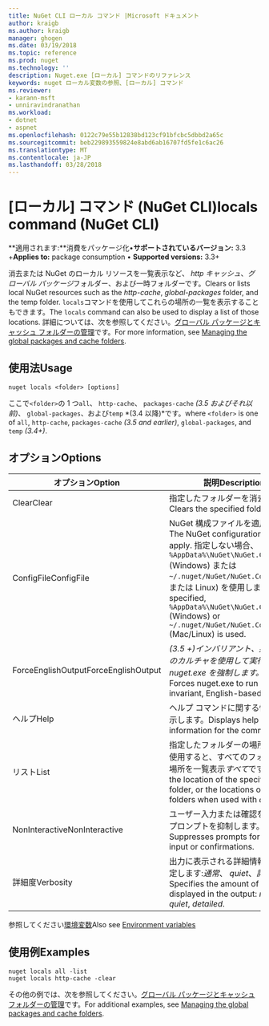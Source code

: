 ```yaml
---
title: NuGet CLI ローカル コマンド |Microsoft ドキュメント
author: kraigb
ms.author: kraigb
manager: ghogen
ms.date: 03/19/2018
ms.topic: reference
ms.prod: nuget
ms.technology: ''
description: Nuget.exe [ローカル] コマンドのリファレンス
keywords: nuget ローカル変数の参照、[ローカル] コマンド
ms.reviewer:
- karann-msft
- unniravindranathan
ms.workload:
- dotnet
- aspnet
ms.openlocfilehash: 0122c79e55b12838bd123cf91bfcbc5dbbd2a65c
ms.sourcegitcommit: beb229893559824e8abd6ab16707fd5fe1c6ac26
ms.translationtype: MT
ms.contentlocale: ja-JP
ms.lasthandoff: 03/28/2018
---
```

# <a name="locals-command-nuget-cli"></a><span data-ttu-id="ea36c-104">[ローカル] コマンド (NuGet CLI)</span><span class="sxs-lookup"><span data-stu-id="ea36c-104">locals command (NuGet CLI)</span></span>

<span data-ttu-id="ea36c-105">**適用されます:**消費をパッケージ化&bullet;**サポートされているバージョン:** 3.3 +</span><span class="sxs-lookup"><span data-stu-id="ea36c-105">**Applies to:** package consumption &bullet; **Supported versions:** 3.3+</span></span>

<span data-ttu-id="ea36c-106">消去または NuGet のローカル リソースを一覧表示など、 *http キャッシュ*、*グローバル パッケージ*フォルダー、および一時フォルダーです。</span><span class="sxs-lookup"><span data-stu-id="ea36c-106">Clears or lists local NuGet resources such as the *http-cache*, *global-packages* folder, and the temp folder.</span></span> <span data-ttu-id="ea36c-107">`locals`コマンドを使用してこれらの場所の一覧を表示することもできます。</span><span class="sxs-lookup"><span data-stu-id="ea36c-107">The `locals` command can also be used to display a list of those locations.</span></span> <span data-ttu-id="ea36c-108">詳細については、次を参照してください。[グローバル パッケージとキャッシュ フォルダーの管理](../consume-packages/managing-the-global-packages-and-cache-folders.md)です。</span><span class="sxs-lookup"><span data-stu-id="ea36c-108">For more information, see [Managing the global packages and cache folders](../consume-packages/managing-the-global-packages-and-cache-folders.md).</span></span>

## <a name="usage"></a><span data-ttu-id="ea36c-109">使用法</span><span class="sxs-lookup"><span data-stu-id="ea36c-109">Usage</span></span>

```cli
nuget locals <folder> [options]
```

<span data-ttu-id="ea36c-110">ここで`<folder>`の 1 つ`all`、 `http-cache`、 `packages-cache` *(3.5 およびそれ以前)*、 `global-packages`、および`temp` *(3.4 以降)*です。</span><span class="sxs-lookup"><span data-stu-id="ea36c-110">where `<folder>` is one of `all`, `http-cache`, `packages-cache` *(3.5 and earlier)*, `global-packages`, and `temp` *(3.4+)*.</span></span>

## <a name="options"></a><span data-ttu-id="ea36c-111">オプション</span><span class="sxs-lookup"><span data-stu-id="ea36c-111">Options</span></span>

| <span data-ttu-id="ea36c-112">オプション</span><span class="sxs-lookup"><span data-stu-id="ea36c-112">Option</span></span> | <span data-ttu-id="ea36c-113">説明</span><span class="sxs-lookup"><span data-stu-id="ea36c-113">Description</span></span> |
| --- | --- |
| <span data-ttu-id="ea36c-114">Clear</span><span class="sxs-lookup"><span data-stu-id="ea36c-114">Clear</span></span> | <span data-ttu-id="ea36c-115">指定したフォルダーを消去します。</span><span class="sxs-lookup"><span data-stu-id="ea36c-115">Clears the specified folder.</span></span> |
| <span data-ttu-id="ea36c-116">ConfigFile</span><span class="sxs-lookup"><span data-stu-id="ea36c-116">ConfigFile</span></span> | <span data-ttu-id="ea36c-117">NuGet 構成ファイルを適用します。</span><span class="sxs-lookup"><span data-stu-id="ea36c-117">The NuGet configuration file to apply.</span></span> <span data-ttu-id="ea36c-118">指定しない場合、 `%AppData%\NuGet\NuGet.Config` (Windows) または`~/.nuget/NuGet/NuGet.Config`(Mac または Linux) を使用します。</span><span class="sxs-lookup"><span data-stu-id="ea36c-118">If not specified, `%AppData%\NuGet\NuGet.Config` (Windows) or `~/.nuget/NuGet/NuGet.Config` (Mac/Linux) is used.</span></span>|
| <span data-ttu-id="ea36c-119">ForceEnglishOutput</span><span class="sxs-lookup"><span data-stu-id="ea36c-119">ForceEnglishOutput</span></span> | <span data-ttu-id="ea36c-120">*(3.5 +)*インバリアント、英語ベースのカルチャを使用して実行する nuget.exe を強制します。</span><span class="sxs-lookup"><span data-stu-id="ea36c-120">*(3.5+)* Forces nuget.exe to run using an invariant, English-based culture.</span></span> |
| <span data-ttu-id="ea36c-121">ヘルプ</span><span class="sxs-lookup"><span data-stu-id="ea36c-121">Help</span></span> | <span data-ttu-id="ea36c-122">ヘルプ コマンドに関する情報を表示します。</span><span class="sxs-lookup"><span data-stu-id="ea36c-122">Displays help information for the command.</span></span> |
| <span data-ttu-id="ea36c-123">リスト</span><span class="sxs-lookup"><span data-stu-id="ea36c-123">List</span></span> | <span data-ttu-id="ea36c-124">指定したフォルダーの場所またはを使用すると、すべてのフォルダーの場所を一覧表示*すべて*です。</span><span class="sxs-lookup"><span data-stu-id="ea36c-124">Lists the location of the specified folder, or the locations of all folders when used with *all*.</span></span> |
| <span data-ttu-id="ea36c-125">NonInteractive</span><span class="sxs-lookup"><span data-stu-id="ea36c-125">NonInteractive</span></span> | <span data-ttu-id="ea36c-126">ユーザー入力または確認を要求するプロンプトを抑制します。</span><span class="sxs-lookup"><span data-stu-id="ea36c-126">Suppresses prompts for user input or confirmations.</span></span> |
| <span data-ttu-id="ea36c-127">詳細度</span><span class="sxs-lookup"><span data-stu-id="ea36c-127">Verbosity</span></span> | <span data-ttu-id="ea36c-128">出力に表示される詳細情報の量を指定します:*通常*、 *quiet*、*詳細*です。</span><span class="sxs-lookup"><span data-stu-id="ea36c-128">Specifies the amount of detail displayed in the output: *normal*, *quiet*, *detailed*.</span></span> |

<span data-ttu-id="ea36c-129">参照してください[環境変数](cli-ref-environment-variables.md)</span><span class="sxs-lookup"><span data-stu-id="ea36c-129">Also see [Environment variables](cli-ref-environment-variables.md)</span></span>

## <a name="examples"></a><span data-ttu-id="ea36c-130">使用例</span><span class="sxs-lookup"><span data-stu-id="ea36c-130">Examples</span></span>

```cli
nuget locals all -list
nuget locals http-cache -clear
```

<span data-ttu-id="ea36c-131">その他の例では、次を参照してください。[グローバル パッケージとキャッシュ フォルダーの管理](../consume-packages/managing-the-global-packages-and-cache-folders.md)です。</span><span class="sxs-lookup"><span data-stu-id="ea36c-131">For additional examples, see [Managing the global packages and cache folders](../consume-packages/managing-the-global-packages-and-cache-folders.md).</span></span>
